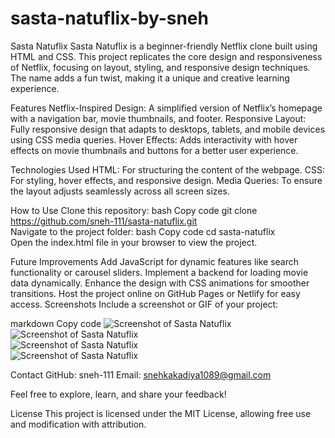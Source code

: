 # sasta-natuflix-by-sneh

Sasta Natuflix
Sasta Natuflix is a beginner-friendly Netflix clone built using HTML and CSS. This project replicates the core design and responsiveness of Netflix, focusing on layout, styling, and responsive design techniques. The name adds a fun twist, making it a unique and creative learning experience.

Features
Netflix-Inspired Design: A simplified version of Netflix’s homepage with a navigation bar, movie thumbnails, and footer.
Responsive Layout: Fully responsive design that adapts to desktops, tablets, and mobile devices using CSS media queries.
Hover Effects: Adds interactivity with hover effects on movie thumbnails and buttons for a better user experience.

Technologies Used
HTML: For structuring the content of the webpage.
CSS: For styling, hover effects, and responsive design.
Media Queries: To ensure the layout adjusts seamlessly across all screen sizes.

How to Use
Clone this repository:
bash
Copy code
git clone https://github.com/sneh-111/sasta-natuflix.git  
Navigate to the project folder:
bash
Copy code
cd sasta-natuflix  
Open the index.html file in your browser to view the project.

Future Improvements
Add JavaScript for dynamic features like search functionality or carousel sliders.
Implement a backend for loading movie data dynamically.
Enhance the design with CSS animations for smoother transitions.
Host the project online on GitHub Pages or Netlify for easy access.
Screenshots
Include a screenshot or GIF of your project:

markdown
Copy code
![Screenshot of Sasta Natuflix]("https://github.com/sneh-111/sasta-natuflix-by-sneh/blob/9467d10684e1f96a4ff2ae01aafd6c9278660b39/sasta-natuflix-screenshot-1.png")
![Screenshot of Sasta Natuflix]("sasta-natuflix-screenshot-2.png")  
![Screenshot of Sasta Natuflix]("sasta-natuflix-screenshot-3.png")  
![Screenshot of Sasta Natuflix]("sasta-natuflix-screenshot-4.png")  

Contact
GitHub: sneh-111
Email: snehkakadiya1089@gmail.com

Feel free to explore, learn, and share your feedback!

License
This project is licensed under the MIT License, allowing free use and modification with attribution.







